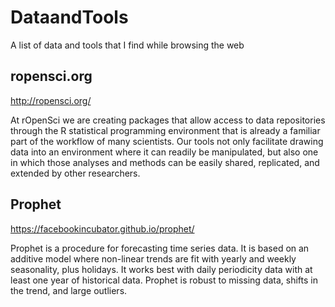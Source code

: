 # DataandTools
A list of data and tools that I find while browsing the web

## ropensci.org

http://ropensci.org/

At rOpenSci we are creating packages that allow access to data repositories through the R statistical
programming environment that is already a familiar part of the workflow of many scientists. Our tools 
not only facilitate drawing data into an environment where it can readily be manipulated, but also one 
in which those analyses
and methods can be easily shared, replicated, and extended by other researchers.


## Prophet

https://facebookincubator.github.io/prophet/

Prophet is a procedure for forecasting time series data. It is based on an additive model where non-linear trends are fit with yearly and weekly seasonality, plus holidays. It works best with daily periodicity data with at least one year of historical data. Prophet is robust to missing data, shifts in the trend, and large outliers.

